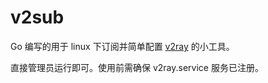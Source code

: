 # v2sub

Go 编写的用于 linux 下订阅并简单配置 [v2ray](https://github.com/v2ray/v2ray-core) 的小工具。

直接管理员运行即可。使用前需确保 v2ray.service 服务已注册。